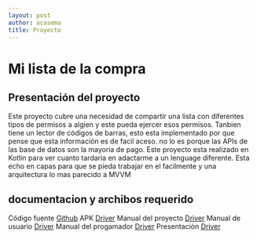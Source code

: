 ```yaml
---
layout: post
author: acasema
title: Proyecto
---
```



# Mi lista de la compra

## Presentación del proyecto

Este proyecto cubre una necesidad de compartir una lista con diferentes tipos de permisos a algien y este pueda ejercer esos permisos. Tanbien tiene un lector de códigos de barras, esto esta implementado por que pense que esta información es de facil aceso. no lo es porque las APIs de las base de datos son la mayoria de pago. Este proyecto esta realizado en Kotlin para ver cuanto tardaria en adactarme a un lenguage diferente. Esta echo en capas para que se pieda trabajar en el facilmente y una arquitectura lo mas parecido a MVVM

## documentacion y archibos requerido

Código fuente [Github](https://github.com/acasemaSerrano)
APK [Driver](https://github.com/acasemaSerrano)
Manual del proyecto [Driver](https://github.com/acasemaSerrano)
Manual de usuario  [Driver](https://github.com/acasemaSerrano)
Manual del progamador  [Driver](https://github.com/acasemaSerrano)
Presentación  [Driver](https://github.com/acasemaSerrano)